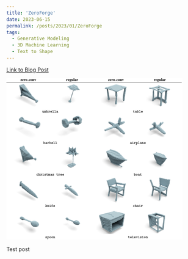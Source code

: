 ```yaml
---
title: 'ZeroForge'
date: 2023-06-15
permalink: /posts/2023/01/ZeroForge
tags:
  - Generative Modeling
  - 3D Machine Learning
  - Text to Shape
---
```


[Link to Blog Post](https://nyu-dice-lab.github.io/ZeroForge)

![ZeroForge](/images/5_with_original.png)

Test post 